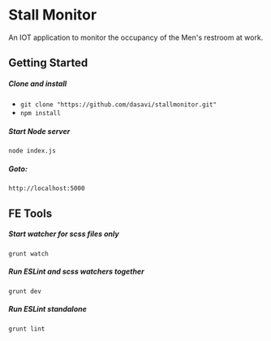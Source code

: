 # Stall Monitor

An IOT application to monitor the occupancy of the Men's restroom at work.
 
## Getting Started

##### Clone and install
* `git clone "https://github.com/dasavi/stallmonitor.git"`
* `npm install`

##### Start Node server
`node index.js`

##### Goto:
`http://localhost:5000`


## FE Tools
##### Start watcher for scss files only
`grunt watch`

##### Run ESLint and scss watchers together
`grunt dev`

##### Run ESLint standalone
`grunt lint`
